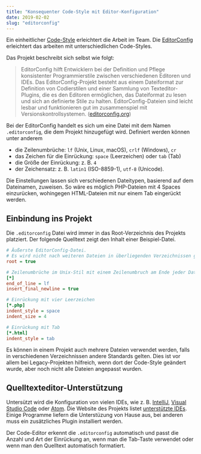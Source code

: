 ```yaml
---
title: "Konsequenter Code-Style mit Editor-Konfiguration"
date: 2019-02-02
slug: "editorconfig"
---
```


Ein einheitlicher [Code-Style](https://de.wikipedia.org/wiki/Programmierstil) erleichtert die Arbeit im Team.
Die [EditorConfig](https://editorconfig.org) erleichtert das arbeiten mit unterschiedlichen Code-Styles.

Das Projekt beschreibt sich selbst wie folgt:

> EditorConfig hilft Entwicklern bei der Definition und Pflege konsistenter Programmierstile zwischen verschiedenen Editoren und IDEs.
> Das EditorConfig-Projekt besteht aus einem Dateiformat zur Definition von Codierstilen und einer Sammlung von Texteditor-Plugins, die es den Editoren ermöglichen, das Dateiformat zu lesen und sich an definierte Stile zu halten.
> EditorConfig-Dateien sind leicht lesbar und funktionieren gut im zusammenspiel mit Versionskontrollsystemen.
> ([editorconfig.org](https://editorconfig.org))

Bei der EditorConfig handelt es sich um eine Datei mit dem Namen `.editorconfig`, die dem Projekt hinzugefügt wird.
Definiert werden können unter anderem

* die Zeilenumbrüche: `lf` (Unix, Linux, macOS), `crlf` (Windows), `cr`
* das Zeichen für die Einrückung: `space` (Leerzeichen) oder `tab` (Tab)
* die Größe der Einrückung: z. B. `4` 
* der Zeichensatz: z. B. `latin1` (ISO-8859-1), `utf-8` (Unicode).

Die Einstellungen lassen sich verschiedenen Dateitypen, basierend auf dem Dateinamen, zuweisen.
So wäre es möglich PHP-Dateien mit 4 Spaces einzurücken, wohingegen HTML-Dateien mit nur einem Tab eingerückt werden.

## Einbindung ins Projekt

Die `.editorconfig` Datei wird immer in das Root-Verzeichnis des Projekts platziert.
Der folgende Quelltext zeigt den Inhalt einer Beispiel-Datei.

```ini
# Äußerste EditorConfig-Datei.
# Es wird nicht nach weiteren Dateien in überliegenden Verzeichnissen gesucht.
root = true

# Zeilenumbrüche im Unix-Stil mit einem Zeilenumbruch am Ende jeder Datei
[*]
end_of_line = lf
insert_final_newline = true

# Einrückung mit vier Leerzeichen
[*.php]
indent_style = space
indent_size = 4

# Einrückung mit Tab
[*.html]
indent_style = tab
```

Es können in einem Projekt auch mehrere Dateien verwendet werden, falls in verschiedenen Verzeichnissen andere Standards gelten.
Dies ist vor allem bei Legacy-Projekten hilfreich, wenn dort der Code-Style geändert wurde, aber noch nicht alle Dateien angepasst wurden.

## Quelltexteditor-Unterstützung

Untersützt wird die Konfiguration von vielen IDEs, wie z. B. [IntelliJ](https://www.jetbrains.com/idea/), [Visual Studio Code](https://code.visualstudio.com/) oder [Atom](https://atom.io/).
Die Website des Projekts listet [unterstützte IDEs](https://editorconfig.org/#download).
Einige Programme liefern die Unterstüzung von Hause aus, bei anderen muss ein zusätzliches Plugin installiert werden.

Der Code-Editor erkennt die `.editorconfig` automatisch und passt die Anzahl und Art der Einrückung an, wenn man  die Tab-Taste verwendet oder wenn man den Quelltext automatisch formatiert.
